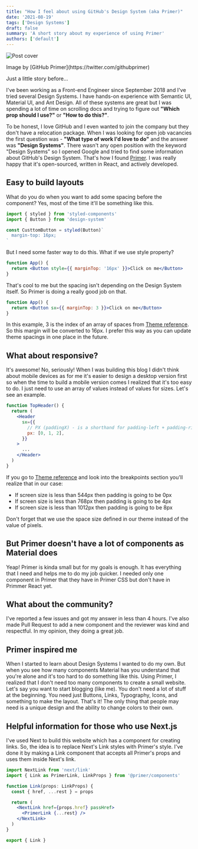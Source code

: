 ```yaml
---
title: "How I feel about using GitHub's Design System (aka Primer)"
date: '2021-08-19'
tags: ['Design Systems']
draft: false
summary: 'A short story about my experience of using Primer'
authors: ['default']
---
```


![Post cover](/static/images/using-primer-design-system/cover.jpg)

<p>
  Image by [GitHub Primer](https://twitter.com/githubprimer)
</p>

Just a little story before...

I've been working as a Front-end Engineer since September 2018 and I've tried several Design Systems. I have hands-on experience with Semantic UI, Material UI, and Ant Design. All of these systems are great but I was spending a lot of time on scrolling docs and trying to figure out **"Which prop should I use?"** or **"How to do this?"**.

To be honest, I love GitHub and I even wanted to join the company but they don't have a relocation package. When I was looking for open job vacancies the first question was - **"What type of work I'd love to do"** and the answer was **"Design Systems"**. There wasn't any open position with the keyword "Design Systems" so I opened Google and tried to find some information about GitHub's Design System. That's how I found [Primer](http://github.com/primer/). I was really happy that it's open-sourced, written in React, and actively developed.

## Easy to build layouts

What do you do when you want to add some spacing before the component? Yes, most of the time it'll be something like this.

```jsx
import { styled } from 'styled-components'
import { Button } from 'design-system'

const CusttomButton = styled(Button)`
  margin-top: 16px;
`
```

But I need some faster way to do this. What if we use style property?

```jsx
function App() {
  return <Button style={{ marginTop: '16px' }}>Click on me</Button>
}
```

That's cool to me but the spacing isn't depending on the Design System itself. So Primer is doing a really good job on that.

```jsx
function App() {
  return <Button sx={{ marginTop: 3 }}>Click on me</Button>
}
```

In this example, 3 is the index of an array of spaces from [Theme reference](https://primer.style/react/theme-reference). So this margin will be converted to 16px. I prefer this way as you can update theme spacings in one place in the future.

## What about responsive?

It's awesome! No, seriously! When I was building this blog I didn't think about mobile devices as for me it's easier to design a desktop version first so when the time to build a mobile version comes I realized that it's too easy to do. I just need to use an array of values instead of values for sizes. Let's see an example.

```jsx
function TopHeader() {
  return (
    <Header
      sx={{
        // PX (paddingX) - is a shorthand for padding-left + padding-right
        px: [0, 1, 2],
      }}
    >
      ...
    </Header>
  )
}
```

If you go to [Theme reference](https://primer.style/react/theme-reference) and look into the breakpoints section you'll realize that in our case:

- If screen size is less than 544px then padding is going to be 0px
- If screen size is less than 768px then padding is going to be 4px
- If screen size is less than 1012px then padding is going to be 8px

Don't forget that we use the space size defined in our theme instead of the value of pixels.

## But Primer doesn't have a lot of components as Material does

Yeap! Primer is kinda small but for my goals is enough. It has everything that I need and helps me to do my job quicker. I needed only one component in Primer that they have in Primer CSS but don't have in Primmer React yet.

## What about the community?

I've reported a few issues and got my answer in less than 4 hours. I've also made Pull Request to add a new component and the reviewer was kind and respectful. In my opinion, they doing a great job.

## Primer inspired me

When I started to learn about Design Systems I wanted to do my own. But when you see how many components Material has you understand that you're alone and it's too hard to do something like this. Using Primer, I realized that I don't need too many components to create a small website. Let's say you want to start blogging (like me). You don't need a lot of stuff at the beginning. You need just Buttons, Links, Typography, Icons, and something to make the layout. That's it! The only thing that people may need is a unique design and the ability to change colors to their own.

## Helpful information for those who use Next.js

I've used Next to build this website which has a component for creating links. So, the idea is to replace Next's Link styles with Primer's style. I've done it by making a Link component that accepts all Primer's props and uses them inside Next's link.

```jsx
import NextLink from 'next/link'
import { Link as PrimerLink, LinkProps } from '@primer/components'

function Link(props: LinkProps) {
  const { href, ...rest } = props

  return (
    <NextLink href={props.href} passHref>
      <PrimerLink {...rest} />
    </NextLink>
  )
}

export { Link }
```

